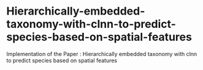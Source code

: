 # Hierarchically-embedded-taxonomy-with-clnn-to-predict-species-based-on-spatial-features
Implementation of the Paper : Hierarchically embedded taxonomy with clnn to predict species based on spatial features
